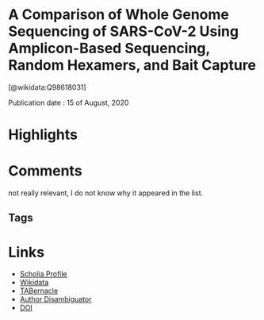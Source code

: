 
A Comparison of Whole Genome Sequencing of SARS-CoV-2 Using Amplicon-Based Sequencing, Random Hexamers, and Bait Capture
========================================================================================================================
  
  [@wikidata:Q98618031]  
  
Publication date : 15 of August, 2020  

# Highlights

# Comments
not really relevant, I do not know why it appeared in the list.


## Tags

# Links
  
 * [Scholia Profile](https://scholia.toolforge.org/work/Q98618031)  
 * [Wikidata](https://www.wikidata.org/wiki/Q98618031)  
 * [TABernacle](https://tabernacle.toolforge.org/?#/tab/manual/Q98618031/P921%3BP4510)  
 * [Author Disambiguator](https://author-disambiguator.toolforge.org/work_item_oauth.php?id=Q98618031&batch_id=&match=1&author_list_id=&doit=Get+author+links+for+work)  
 * [DOI](https://doi.org/10.3390/V12080895)  
